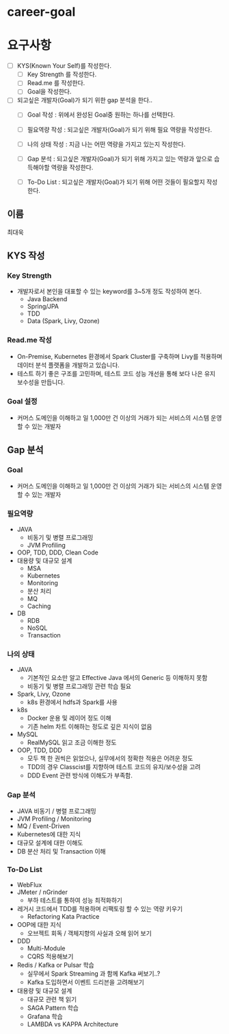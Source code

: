 # career-goal

# 요구사항
- [ ] KYS(Known Your Self)를 작성한다.
    - [ ] Key Strength 를 작성한다.
    - [ ] Read.me 를 작성한다.
    - [ ] Goal을 작성한다.
- [ ] 되고싶은 개발자(Goal)가 되기 위한 gap 분석을 한다..
    - [ ] Goal 작성 : 위에서 완성된 Goal중 원하는 하나를 선택한다.
    - [ ] 필요역량 작성 : 되고싶은 개발자(Goal)가 되기 위해 필요 역량을 작성한다.
    - [ ] 나의 상태 작성 : 지금 나는 어떤 역량을 가지고 있는지 작성한다.
    - [ ] Gap 분석 : 되고싶은 개발자(Goal)가 되기 위해 가지고 있는 역량과 앞으로 습득해야할 역량을 작성한다.
    - [ ] To-Do List : 되고싶은 개발자(Goal)가 되기 위해 어떤 것들이 필요할지 작성한다.


## 이름
최대욱
## KYS 작성
### Key Strength
- 개발자로서 본인을 대표할 수 있는 keyword를 3~5개 정도 작성하여 본다. 
    - Java Backend
    - Spring/JPA
    - TDD
    - Data (Spark, Livy, Ozone)

### Read.me 작성
- On-Premise, Kubernetes 환경에서 Spark Cluster를 구축하며 Livy를 적용하며 데이터 분석 플랫폼을 개발하고 있습니다.
- 테스트 하기 좋은 구조를 고민하며, 테스트 코드 성능 개선을 통해 보다 나은 유지 보수성을 만듭니다.

### Goal 설정
- 커머스 도메인을 이해하고 일 1,000만 건 이상의 거래가 되는 서비스의 시스템 운영할 수 있는 개발자

## Gap 분석
### Goal
- 커머스 도메인을 이해하고 일 1,000만 건 이상의 거래가 되는 서비스의 시스템 운영할 수 있는 개발자

### 필요역량
- JAVA
    - 비동기 및 병렬 프로그래밍
    - JVM Profiling
- OOP, TDD, DDD, Clean Code
- 대용량 및 대규모 설계
    - MSA
    - Kubernetes
    - Monitoring
    - 분산 처리
    - MQ
    - Caching
- DB
    - RDB
    - NoSQL
    - Transaction

### 나의 상태
- JAVA
    - 기본적인 요소만 알고 Effective Java 에서의 Generic 등 이해하지 못함
    - 비동기 및 병렬 프로그래밍 관련 학습 필요
- Spark, Livy, Ozone
    - k8s 환경에서 hdfs과 Spark를 사용
- k8s
    - Docker 운용 및 레이어 정도 이해
    - 기존 helm 차트 이해하는 정도로 깊은 지식이 없음
- MySQL
    - RealMySQL 읽고 조금 이해한 정도
- OOP, TDD, DDD
    - 모두 책 한 권씩은 읽었으나, 실무에서의 정확한 적용은 어려운 정도
    - TDD의 경우 Classcist를 지향하며 테스트 코드의 유지/보수성을 고려
    - DDD Event 관련 방식에 이해도가 부족함.

### Gap 분석
- JAVA 비동기 / 병렬 프로그래밍
- JVM Profiling / Monitoring
- MQ / Event-Driven
- Kubernetes에 대한 지식
- 대규모 설계에 대한 이해도
- DB 분산 처리 및 Transaction 이해

### To-Do List
- WebFlux
- JMeter / nGrinder
    - 부하 테스트를 통하여 성능 최적화하기
- 레거시 코드에서 TDD를 적용하며 리팩토링 할 수 있는 역량 키우기
    - Refactoring Kata Practice
- OOP에 대한 지식
    - 오브젝트 회독 / 객체지향의 사실과 오해 읽어 보기
- DDD
    - Multi-Module
    - CQRS 적용해보기
- Redis / Kafka or Pulsar 학습
    - 실무에서 Spark Streaming 과 함께 Kafka 써보기..?
    - Kafka 도입하면서 이벤트 드리븐을 고려해보기
- 대용량 및 대규모 설계
    - 대규모 관련 책 읽기
    - SAGA Pattern 학습
    - Grafana 학습
    - LAMBDA vs KAPPA Architecture

